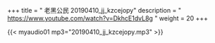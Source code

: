 +++
title = " 老黑公民 20190410_jj_kzcejopy"
description = " https://www.youtube.com/watch?v=DkhcE1dvL8g "
weight = 20
+++


{{< myaudio01 mp3="20190410_jj_kzcejopy.mp3" >}}

